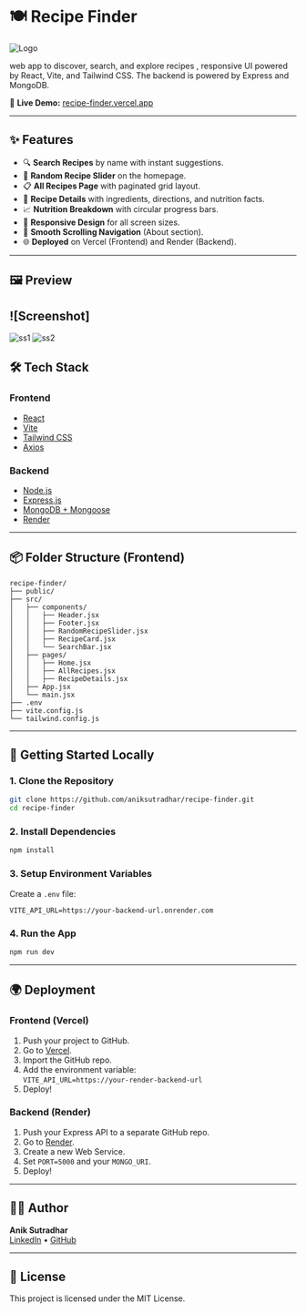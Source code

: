 # 🍽️ Recipe Finder

![Logo](https://github.com/user-attachments/assets/79bb4dc1-40eb-4ca6-989a-fa0ec1900ba7)


 web app to discover, search, and explore recipes , responsive UI powered by React, Vite, and Tailwind CSS. The backend is powered by Express and MongoDB.

🔗 **Live Demo:** [recipe-finder.vercel.app](https://recipe-finder-7t3tcmbix-aniksutradhars-projects.vercel.app/)

---

## ✨ Features

- 🔍 **Search Recipes** by name with instant suggestions.
- 🎲 **Random Recipe Slider** on the homepage.
- 📋 **All Recipes Page** with paginated grid layout.
- 📖 **Recipe Details** with ingredients, directions, and nutrition facts.
- 📈 **Nutrition Breakdown** with circular progress bars.
- 📱 **Responsive Design** for all screen sizes.
- 🔁 **Smooth Scrolling Navigation** (About section).
- 🌐 **Deployed** on Vercel (Frontend) and Render (Backend).

---

## 🖼️ Preview

![Screenshot]
---
![ss1](https://github.com/user-attachments/assets/53c0d0c6-38ed-4ec9-9efd-0201db8807d8)
![ss2](https://github.com/user-attachments/assets/48049b09-1c5a-4879-bd48-de500ba52a4d)


## 🛠️ Tech Stack

### Frontend

- [React](https://react.dev/)
- [Vite](https://vitejs.dev/)
- [Tailwind CSS](https://tailwindcss.com/)
- [Axios](https://axios-http.com/)

### Backend

- [Node.js](https://nodejs.org/)
- [Express.js](https://expressjs.com/)
- [MongoDB + Mongoose](https://mongoosejs.com/)
- [Render](https://render.com/)

---

## 📦 Folder Structure (Frontend)

```
recipe-finder/
├── public/
├── src/
│   ├── components/
│   │   ├── Header.jsx
│   │   ├── Footer.jsx
│   │   ├── RandomRecipeSlider.jsx
│   │   ├── RecipeCard.jsx
│   │   └── SearchBar.jsx
│   ├── pages/
│   │   ├── Home.jsx
│   │   ├── AllRecipes.jsx
│   │   ├── RecipeDetails.jsx
│   ├── App.jsx
│   └── main.jsx
├── .env
├── vite.config.js
└── tailwind.config.js
```

---

## 🚀 Getting Started Locally

### 1. Clone the Repository

```bash
git clone https://github.com/aniksutradhar/recipe-finder.git
cd recipe-finder
```

### 2. Install Dependencies

```bash
npm install
```

### 3. Setup Environment Variables

Create a `.env` file:

```env
VITE_API_URL=https://your-backend-url.onrender.com
```

### 4. Run the App

```bash
npm run dev
```

---

## 🌍 Deployment

### Frontend (Vercel)

1. Push your project to GitHub.
2. Go to [Vercel](https://vercel.com).
3. Import the GitHub repo.
4. Add the environment variable:  
   `VITE_API_URL=https://your-render-backend-url`
5. Deploy!

### Backend (Render)

1. Push your Express API to a separate GitHub repo.
2. Go to [Render](https://render.com).
3. Create a new Web Service.
4. Set `PORT=5000` and your `MONGO_URI`.
5. Deploy!

---

## 🧑‍💻 Author

**Anik Sutradhar**  
[LinkedIn](https://linkedin.com/in/aniksutradhar) • [GitHub](https://github.com/aniksutradhar)

---

## 📜 License

This project is licensed under the MIT License.

